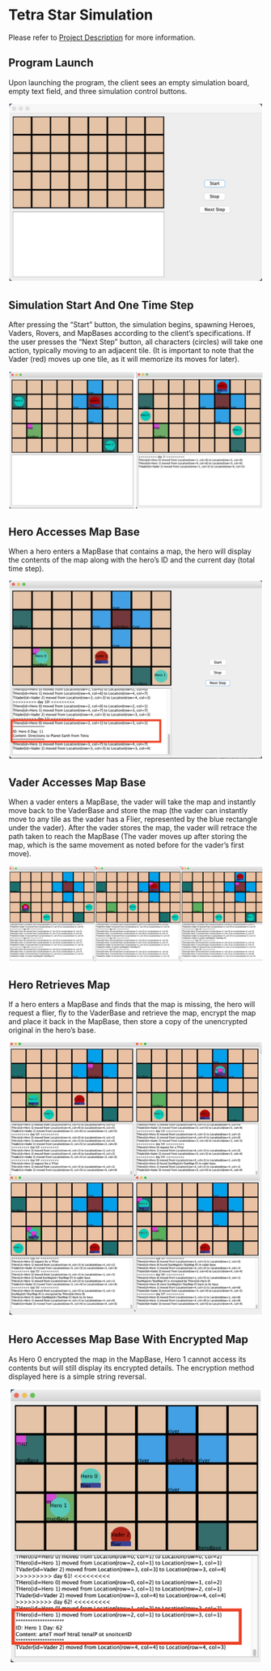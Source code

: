 # Tetra Star Simulation

Please refer to [Project Description](./Project%20Description.pdf) for more information.

## Program Launch

Upon launching the program, the client sees an empty simulation board, empty text field, and three simulation control buttons.

![](Screenshots/1.png)

## Simulation Start And One Time Step

After pressing the “Start” button, the simulation begins, spawning Heroes, Vaders, Rovers, and MapBases according to the client’s specifications. If the user presses the “Next Step” button, all characters (circles) will take one action, typically moving to an adjacent tile. (It is important to note that the Vader (red) moves up one tile, as it will memorize its moves for later).

![](Screenshots/2.png)

## Hero Accesses Map Base

When a hero enters a MapBase that contains a map, the hero will display the contents of the map along with the hero’s ID and the current day (total time step).

![](Screenshots/3.png)

## Vader Accesses Map Base

When a vader enters a MapBase, the vader will take the map and instantly move back to the VaderBase and store the map (the vader can instantly move to any tile as the vader has a Flier, represented by the blue rectangle under the vader). After the vader stores the map, the vader will retrace the path taken to reach the MapBase (The vader moves up after storing the map, which is the same movement as noted before for the vader’s first move).

![](Screenshots/4.png)

## Hero Retrieves Map

If a hero enters a MapBase and finds that the map is missing, the hero will request a flier, fly to the VaderBase and retrieve the map, encrypt the map and place it back in the MapBase, then store a copy of the unencrypted original in the hero’s base.

![](Screenshots/5.png)

## Hero Accesses Map Base With Encrypted Map

As Hero 0 encrypted the map in the MapBase, Hero 1 cannot access its contents but will still display its encrypted details. The encryption method displayed here is a simple string reversal.

![](Screenshots/6.png)

